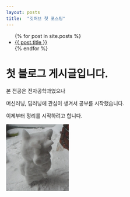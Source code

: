 ```yaml
---
layout: posts
title:  "깃허브 첫 포스팅"
---
```

<ul>
    {% for post in site.posts %}
<li>
    <a href="{{ post.url }}">{{ post.title }}</a>
</li>
    {% endfor %}
</ul>

# 첫 블로그 게시글입니다.
본 전공은 전자공학과였으나

머신러닝, 딥러닝에 관심이 생겨서 공부를 시작했습니다.

이제부터 정리를 시작하려고 합니다.

<img src="../images/2022-01-03-first/부리부리.PNG" alt="부리부리" style="zoom: 50%;" />







